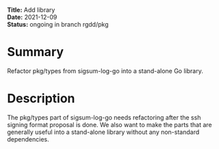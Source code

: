 **Title:** Add library </br>
**Date:** 2021-12-09 </br>
**Status:** ongoing in branch rgdd/pkg </br>

# Summary
Refactor pkg/types from sigsum-log-go into a stand-alone Go library.

# Description
The pkg/types part of sigsum-log-go needs refactoring after the ssh signing
format proposal is done.  We also want to make the parts that are generally
useful into a stand-alone library without any non-standard dependencies.
